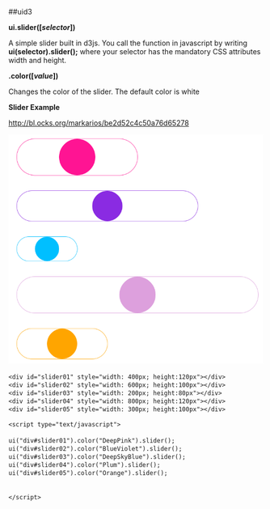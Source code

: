 ##uid3


**ui.slider([*selector*])**

A simple slider built in d3js. You call the function in javascript by writing **ui(selector).slider();** where your selector has the mandatory CSS attributes width and height.

**.color([*value*])**

Changes the color of the slider. The default color is white

**Slider Example**

http://bl.ocks.org/markarios/be2d52c4c50a76d65278

![GitHub Logo](/images/slider.png)


```
<div id="slider01" style="width: 400px; height:120px"></div>
<div id="slider02" style="width: 600px; height:100px"></div>
<div id="slider03" style="width: 200px; height:80px"></div>
<div id="slider04" style="width: 800px; height:120px"></div>
<div id="slider05" style="width: 300px; height:100px"></div>
```

```
<script type="text/javascript">

ui("div#slider01").color("DeepPink").slider();
ui("div#slider02").color("BlueViolet").slider();
ui("div#slider03").color("DeepSkyBlue").slider();
ui("div#slider04").color("Plum").slider();
ui("div#slider05").color("Orange").slider();


</script>

```